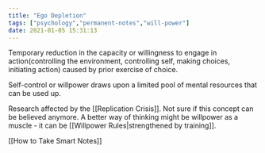 ```yaml
---
title: "Ego Depletion"
tags: ["psychology","permanent-notes","will-power"]
date: 2021-01-05 15:31:13
---
```


Temporary reduction in the capacity or willingness to engage in action(controlling the environment, controlling self, making choices, initiating action) caused by prior exercise of choice. 

Self-control or willpower draws upon a limited pool of mental resources that can be used up.

Research affected by the [[Replication Crisis]]. Not sure if this concept can be believed anymore. A better way of thinking might be willpower as a muscle - it can be [[Willpower Rules|strengthened by training]].

[[How to Take Smart Notes]]
